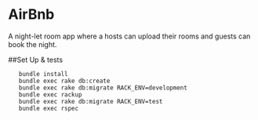 # AirBnb


A night-let room  app where a  hosts can upload their rooms and guests can book the night. 

##Set Up & tests
``` git clone && cd ./AirBnb
   bundle install
   bundle exec rake db:create
   bundle exec rake db:migrate RACK_ENV=development
   bundle exec rackup
   bundle exec rake db:migrate RACK_ENV=test
   bundle exec rspec
```
